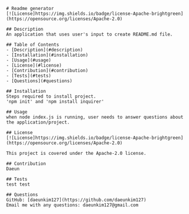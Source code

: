 
    # Readme generator
    [![License]https://img.shields.io/badge/license-Apache-brightgreen](https://opensource.org/licenses/Apache-2.0)
       
    ## Description
    An application that uses user's input to create README.md file.

    ## Table of Contents
    - [Description](#description)
    - [Installation](#installation)
    - [Usage](#usage)
    - [License](#license)
    - [Contribution](#contribution)
    - [Tests](#tests)
    - [Questions](#questions)

    ## Installation
    Steps required to install project.
    'npm init' and 'npm install inquirer'

    ## Usage
    when node index.js is running, user needs to answer questions about the application/project.

    ## License
    [![License]https://img.shields.io/badge/license-Apache-brightgreen](https://opensource.org/licenses/Apache-2.0)

    This project is covered under the Apache-2.0 license. 

    ## Contribution
    Daeun

    ## Tests
    test test

    ## Questions
    GitHub: [daeunkim127](https://github.com/daeunkim127)
    Email me with any questions: daeunkim127@gmail.com
